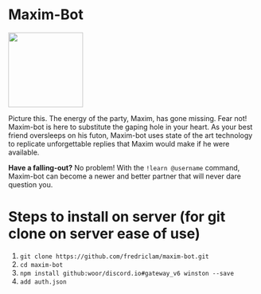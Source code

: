 # Maxim-Bot

<img src="https://lh5.googleusercontent.com/rFgodbjqYWM-NuvPqau1XZrhMngBIfuzFls3tL-OWZcmnjstiKoUJGHmokzcreM5xb71bFq2a24BR2Dhx_6M=w3256-h1860" width="150px" height="150px">

Picture this. The energy of the party, Maxim, has gone missing. Fear not! Maxim-bot is here to substitute the gaping hole in your heart.
As your best friend oversleeps on his futon, Maxim-bot uses state of the art technology to replicate unforgettable replies that Maxim would make if he were available.

**Have a falling-out?** No problem! With the `!learn @username` command, Maxim-bot can become a newer and better partner that will never dare question you.

# Steps to install on server (for git clone on server ease of use)

1. `git clone https://github.com/fredriclam/maxim-bot.git`
2. `cd maxim-bot`
3. `npm install github:woor/discord.io#gateway_v6 winston --save`
4. `add auth.json`
